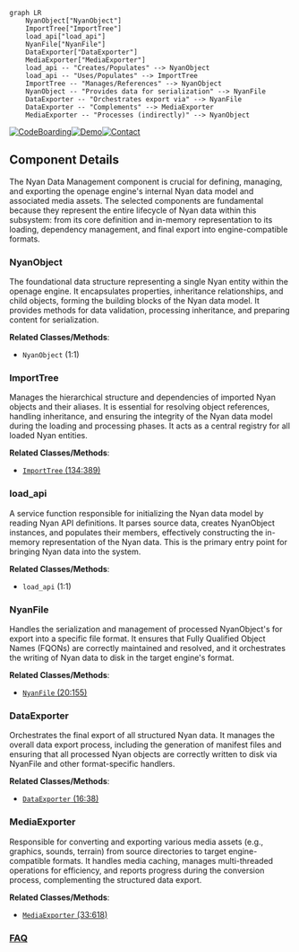 ```mermaid
graph LR
    NyanObject["NyanObject"]
    ImportTree["ImportTree"]
    load_api["load_api"]
    NyanFile["NyanFile"]
    DataExporter["DataExporter"]
    MediaExporter["MediaExporter"]
    load_api -- "Creates/Populates" --> NyanObject
    load_api -- "Uses/Populates" --> ImportTree
    ImportTree -- "Manages/References" --> NyanObject
    NyanObject -- "Provides data for serialization" --> NyanFile
    DataExporter -- "Orchestrates export via" --> NyanFile
    DataExporter -- "Complements" --> MediaExporter
    MediaExporter -- "Processes (indirectly)" --> NyanObject
```
[![CodeBoarding](https://img.shields.io/badge/Generated%20by-CodeBoarding-9cf?style=flat-square)](https://github.com/CodeBoarding/GeneratedOnBoardings)[![Demo](https://img.shields.io/badge/Try%20our-Demo-blue?style=flat-square)](https://www.codeboarding.org/demo)[![Contact](https://img.shields.io/badge/Contact%20us%20-%20contact@codeboarding.org-lightgrey?style=flat-square)](mailto:contact@codeboarding.org)

## Component Details

The Nyan Data Management component is crucial for defining, managing, and exporting the openage engine's internal Nyan data model and associated media assets. The selected components are fundamental because they represent the entire lifecycle of Nyan data within this subsystem: from its core definition and in-memory representation to its loading, dependency management, and final export into engine-compatible formats.

### NyanObject
The foundational data structure representing a single Nyan entity within the openage engine. It encapsulates properties, inheritance relationships, and child objects, forming the building blocks of the Nyan data model. It provides methods for data validation, processing inheritance, and preparing content for serialization.


**Related Classes/Methods**:

- `NyanObject` (1:1)


### ImportTree
Manages the hierarchical structure and dependencies of imported Nyan objects and their aliases. It is essential for resolving object references, handling inheritance, and ensuring the integrity of the Nyan data model during the loading and processing phases. It acts as a central registry for all loaded Nyan entities.


**Related Classes/Methods**:

- <a href="https://github.com/SFTtech/openage/blob/master/openage/nyan/import_tree.py#L134-L389" target="_blank" rel="noopener noreferrer">`ImportTree` (134:389)</a>


### load_api
A service function responsible for initializing the Nyan data model by reading Nyan API definitions. It parses source data, creates NyanObject instances, and populates their members, effectively constructing the in-memory representation of the Nyan data. This is the primary entry point for bringing Nyan data into the system.


**Related Classes/Methods**:

- `load_api` (1:1)


### NyanFile
Handles the serialization and management of processed NyanObject's for export into a specific file format. It ensures that Fully Qualified Object Names (FQONs) are correctly maintained and resolved, and it orchestrates the writing of Nyan data to disk in the target engine's format.


**Related Classes/Methods**:

- <a href="https://github.com/SFTtech/openage/blob/master/openage/convert/entity_object/export/formats/nyan_file.py#L20-L155" target="_blank" rel="noopener noreferrer">`NyanFile` (20:155)</a>


### DataExporter
Orchestrates the final export of all structured Nyan data. It manages the overall data export process, including the generation of manifest files and ensuring that all processed Nyan objects are correctly written to disk via NyanFile and other format-specific handlers.


**Related Classes/Methods**:

- <a href="https://github.com/SFTtech/openage/blob/master/openage/convert/processor/export/data_exporter.py#L16-L38" target="_blank" rel="noopener noreferrer">`DataExporter` (16:38)</a>


### MediaExporter
Responsible for converting and exporting various media assets (e.g., graphics, sounds, terrain) from source directories to target engine-compatible formats. It handles media caching, manages multi-threaded operations for efficiency, and reports progress during the conversion process, complementing the structured data export.


**Related Classes/Methods**:

- <a href="https://github.com/SFTtech/openage/blob/master/openage/convert/processor/export/media_exporter.py#L33-L618" target="_blank" rel="noopener noreferrer">`MediaExporter` (33:618)</a>




### [FAQ](https://github.com/CodeBoarding/GeneratedOnBoardings/tree/main?tab=readme-ov-file#faq)